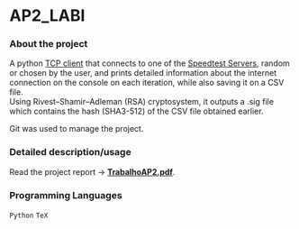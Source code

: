 # AP2_LABI

### About the project
A python [TCP client](codigo/client.py) that connects to one of the [Speedtest Servers](codigo/servers.json), random or chosen by the user, and prints detailed information about the internet connection on the console on each iteration, while also saving it on a CSV file.<br>
Using Rivest–Shamir–Adleman (RSA) cryptosystem, it outputs a .sig file which contains the hash (SHA3-512) of the CSV file obtained earlier. 

Git was used to manage the project.

### Detailed description/usage
Read the project report -> [**TrabalhoAP2.pdf**](relatorio/TrabalhoAP2.pdf).

### Programming Languages
`Python` `TeX`
